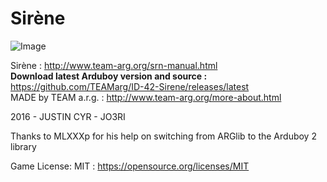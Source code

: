 # Sirène
![Image](http://www.team-arg.org/masterfiles/team-arg-srn/images/banner-ID-42.png)

Sirène : http://www.team-arg.org/srn-manual.html  
**Download latest Arduboy version and source :** https://github.com/TEAMarg/ID-42-Sirene/releases/latest  
MADE by TEAM a.r.g. : http://www.team-arg.org/more-about.html
 
2016 - JUSTIN CYR - JO3RI

Thanks to MLXXXp for his help on switching from ARGlib to the Arduboy 2 library

Game License: MIT : https://opensource.org/licenses/MIT
